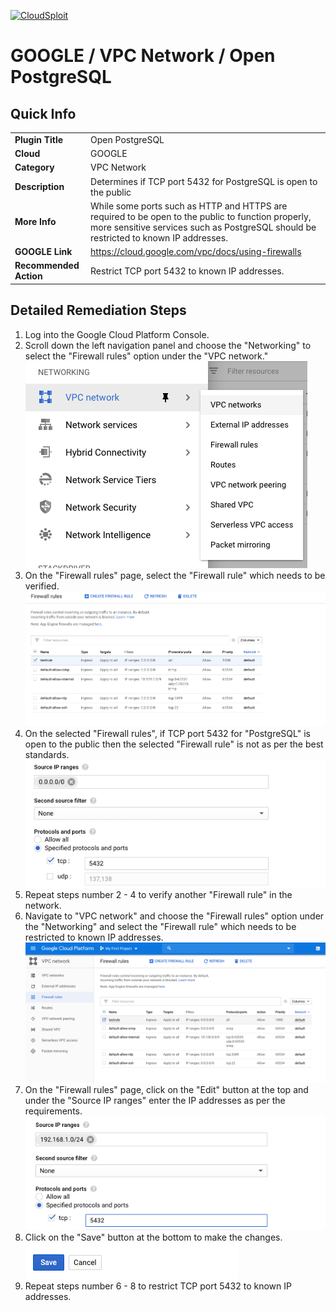 [![CloudSploit](https://cloudsploit.com/img/logo-new-big-text-100.png "CloudSploit")](https://cloudsploit.com)

# GOOGLE / VPC Network / Open PostgreSQL

## Quick Info

| | |
|-|-|
| **Plugin Title** | Open PostgreSQL |
| **Cloud** | GOOGLE |
| **Category** | VPC Network |
| **Description** | Determines if TCP port 5432 for PostgreSQL is open to the public |
| **More Info** | While some ports such as HTTP and HTTPS are required to be open to the public to function properly, more sensitive services such as PostgreSQL should be restricted to known IP addresses. |
| **GOOGLE Link** | https://cloud.google.com/vpc/docs/using-firewalls |
| **Recommended Action** | Restrict TCP port 5432 to known IP addresses. |

## Detailed Remediation Steps

1. Log into the Google Cloud Platform Console.
2. Scroll down the left navigation panel and choose the "Networking" to select the "Firewall rules" option under the "VPC network."</br> <img src="/resources/google/vpcnetwork/open-postgresql/step2.png"/>
3. On the "Firewall rules" page, select the "Firewall rule" which needs to be verified. </br> <img src="/resources/google/vpcnetwork/open-postgresql/step3.png"/>
4. On the selected "Firewall rules", if TCP port 5432 for "PostgreSQL" is open to the public then the selected "Firewall rule" is not as per the best standards. </br> <img src="/resources/google/vpcnetwork/open-postgresql/step4.png"/>
5. Repeat steps number 2 - 4 to verify another "Firewall rule" in the network.</br>
6. Navigate to "VPC network" and choose the "Firewall rules" option under the "Networking" and select the "Firewall rule" which needs to be restricted to known IP addresses.</br> <img src="/resources/google/vpcnetwork/open-postgresql/step6.png"/>
7. On the "Firewall rules" page, click on the "Edit" button at the top and under the "Source IP ranges" enter the IP addresses as per the requirements.</br> <img src="/resources/google/vpcnetwork/open-postgresql/step7.png"/>
8. Click on the "Save" button at the bottom to make the changes.</br> <img src="/resources/google/vpcnetwork/open-postgresql/step8.png"/>
9. Repeat steps number 6 - 8 to restrict TCP port 5432 to known IP addresses.</br> 
